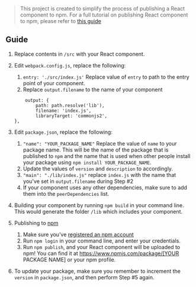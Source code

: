 > This project is created to simplify the process of publishing a React component to npm. For a full tutorial on publishing React component to npm, please refer to [this guide](https://medium.com/groftware/how-to-publish-your-react-component-on-npm-9cf48d91944d)

## Guide
1. Replace contents in `/src` with your React component.
1. Edit `webpack.config.js`, replace the following:
	1. `entry: './src/index.js'` Replace value of `entry` to path to the entry point of your component.
	1. Replace 	`output.filename` to the name of your component
	```
		output: {
			path: path.resolve('lib'),
			filename: 'index.js',
			libraryTarget: 'commonjs2',
  	},
	```
1. Edit `package.json`, replace the following:
	1. `"name": "YOUR_PACKAGE_NAME"` Replace the value of `name` to your package name. This will be the name of the package that is published to `npm` and the name that is used when other people install your package using `npm install YOUR_PACKAGE_NAME`.
	1. Update the values of `version` and `description` to accordingly.
	1. `"main": "./lib/index.js"` replace `index.js` with the name that you've set in `output.filename` during Step #2
	1. If your component uses any other dependencies, make sure to add them into the `peerDependencies` list.
1. Building your component by running `npm build` in your command line. This would generate the folder `/lib` which includes your component.
1. Publishing to [npm](https://www.npmjs.com/)
	1. Make sure you've [registered an npm account](https://www.npmjs.com/signup)
	1. Run `npm login` in your command line, and enter your credentials.
	1. Run `npm publish`, and your React component will be uploaded to npm! You can find it at https://www.npmjs.com/package/[YOUR PACKAGE NAME] or your npm profile.

1. To update your package, make sure you remember to increment the `version` in `package.json`, and then perform Step #5 again.
